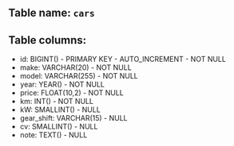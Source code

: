 <!-- 
Modellare la struttura di una tabella per memorizzare tutti i dati riguardanti delle auto usate messe in vendita da un concessionario.
Cosa consegnare:
-come visto in classe fai un file readme.md
-inserisci nome della tabella,
-inserisci le colonne per definire il modello
-assicurati di indicare la struttura dati da usare ed eventuali attributi per ciascuna colonna
PUSHA -->

## Table name: `cars`

## Table columns:

- id: BIGINT() - PRIMARY KEY - AUTO_INCREMENT - NOT NULL
- make: VARCHAR(20) - NOT NULL
- model: VARCHAR(255) - NOT NULL
- year: YEAR() - NOT NULL
- price: FLOAT(10,2) - NOT NULL
- km: INT() - NOT NULL
- kW: SMALLINT() - NULL
- gear_shift: VARCHAR(15) - NULL
- cv: SMALLINT() - NULL
- note: TEXT() - NULL
